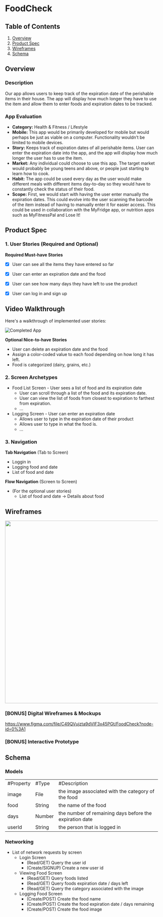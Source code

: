 # FoodCheck

## Table of Contents
1. [Overview](#Overview)
1. [Product Spec](#Product-Spec)
1. [Wireframes](#Wireframes)
2. [Schema](#Schema)

## Overview
### Description
Our app allows users to keep track of the expiration date of the perishable items in their house. The app will display how much longer they have to use the item and allow them to enter foods and expiration dates to be tracked. 


### App Evaluation
- **Category:** Health & Fitness / Lifestyle 
- **Mobile:** This app would be primarily developed for mobile but would perhaps be just as viable on a computer. Functionality wouldn’t be limited to mobile devices.
- **Story:** Keeps track of expiration dates of all perishable items. User can enter the expiration date into the app, and the app will display how much longer the user has to use the item.  
- **Market:** Any individual could choose to use this app. The target market would probably be young teens and above, or people just starting to learn how to cook. 
- **Habit:** The app could be used every day as the user would make different meals with different items day-to-day so they would have to constantly check the status of their food. 
- **Scope:** First, we would start with having the user enter manually the expiration dates. This could evolve into the user scanning the barcode of the item instead of having to manually enter it for easier access. This could be used in collaboration with the MyFridge app, or nutrition apps such as MyFitnessPal and Lose It! 

## Product Spec

### 1. User Stories (Required and Optional)

**Required Must-have Stories**

- [x] User can see all the items they have entered so far 
- [x] User can enter an expiration date and the food
- [x] User can see how many days they have left to use the product 
- [x] User can log in and sign up


## Video Walkthrough
Here's a walkthrough of implemented user stories:

<img src='http://g.recordit.co/wvP7lmgqaD.gif' title='Completed App' width='' alt='Completed App' />


**Optional Nice-to-have Stories**

* User can delete an expiration date and the food 
* Assign a color-coded value to each food depending on how long it has left.
* Food is categorized (dairy, grains, etc.) 

### 2. Screen Archetypes

* Food List Screen - User sees a list of food and its expiration date  
   * User can scroll through a list of the food and its expiration date.
   * User can view the list of foods from closest to expiration to farthest from expiration. 
   * ...
* Logging Screen - User can enter an expiration date 
   * Allows user to type in the expiration date of their product 
   * Allows user to type in what the food is.
   * ...

### 3. Navigation

**Tab Navigation** (Tab to Screen)

* Loggin in
* Logging food and date
* List of food and date

**Flow Navigation** (Screen to Screen)

* (For the optional user stories)
   * List of food and date -> Details about food 

## Wireframes
<img src="http://g.recordit.co/6uvAV4GBsy.gif" width=600>

### [BONUS] Digital Wireframes & Mockups
https://www.figma.com/file/C49QVujzta9dVIF3x45PGt/FoodCheck?node-id=0%3A1

### [BONUS] Interactive Prototype

## Schema 
### Models
<table>
  <tr>
    <td>#Property</td>
     <td>#Type</td>
    <td>#Description</td>
  </tr>
  <tr>
    <td>image</td>
    <td>File</td>
    <td>the image associated with the category of the food</td>
  <tr>
    <td>food</td>
    <td>String</td>
    <td>the name of the food</td>
   <tr>
    <td>days</td>
    <td>Number</td>
    <td>the number of remaining days before the expiration date</td>
   <tr>
    <td>userId</td>
    <td>String</td>
    <td>the person that is logged in</td>
  </tr>
 </table>
 
### Networking
* List of network requests by screen 
  * Login Screen
    * (Read/GET) Query the user id
    * (Create/SIGNUP) Create a new user id
  * Viewing Food Screen
    * (Read/GET) Query foods listed
    * (Read/GET) Query foods expiration date / days left
    * (Read/GET) Query the category associated with the image
  * Logging Food Screen
    * (Create/POST) Create the food name
    * (Create/POST) Create the food expiration date / days remaining
    * (Create/POST) Create the food image
